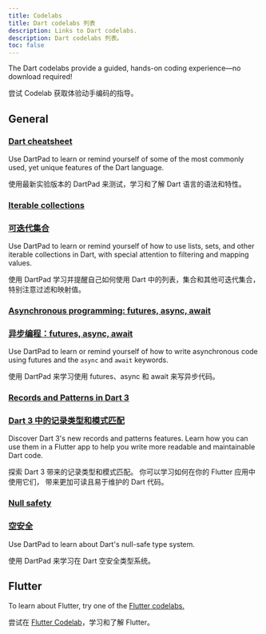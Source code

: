 ```yaml
---
title: Codelabs
title: Dart codelabs 列表
description: Links to Dart codelabs.
description: Dart codelabs 列表。
toc: false
---
```


The Dart codelabs provide a guided, 
hands-on coding experience—no download required!

尝试 Codelab 获取体验动手编码的指导。

## General

### [Dart cheatsheet](/codelabs/dart-cheatsheet)

Use DartPad to learn or remind yourself of
some of the most commonly used, yet unique features of the Dart language.

使用最新实验版本的 DartPad 来测试，学习和了解 Dart 语言的语法和特性。

### [Iterable collections](/codelabs/iterables)

### [可迭代集合](/codelabs/iterables)

Use DartPad to learn or remind yourself of how to use
lists, sets, and other iterable collections in Dart,
with special attention to filtering and mapping values.

使用 DartPad 学习并提醒自己如何使用
Dart 中的列表，集合和其他可迭代集合，
特别注意过滤和映射值。

### [Asynchronous programming: futures, async, await](/codelabs/async-await)

### [异步编程：futures, async, await](/codelabs/async-await)

Use DartPad to learn or remind yourself of how to write 
asynchronous code using futures and the `async` and `await` keywords.

使用 DartPad 来学习使用 futures、async 和 await 来写异步代码。

### [Records and Patterns in Dart 3](https://codelabs.developers.google.com/codelabs/dart-patterns-records)

### [Dart 3 中的记录类型和模式匹配](https://codelabs.developers.google.com/codelabs/dart-patterns-records)

Discover Dart 3's new records and patterns features.
Learn how you can use them in a Flutter app to help you
write more readable and maintainable Dart code.

探索 Dart 3 带来的记录类型和模式匹配。
你可以学习如何在你的 Flutter 应用中使用它们，
带来更加可读且易于维护的 Dart 代码。

### [Null safety](/codelabs/null-safety)

### [空安全](/codelabs/null-safety)

Use DartPad to learn about Dart's null-safe type system.

使用 DartPad 来学习在 Dart 空安全类型系统。

## Flutter

To learn about Flutter, try one of the
[Flutter codelabs.]({{site.flutter-docs}}/codelabs)

尝试在 [Flutter Codelab]({{site.flutter-docs}}/codelabs)，学习和了解 Flutter。
